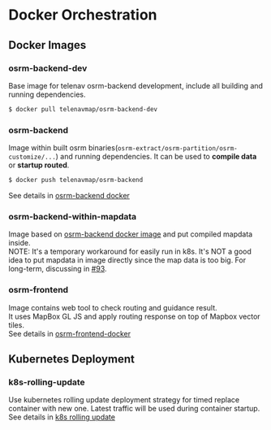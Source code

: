 # Docker Orchestration

## Docker Images 
### osrm-backend-dev
Base image for telenav osrm-backend development, include all building and running dependencies.     
```bash
$ docker pull telenavmap/osrm-backend-dev 
```

### osrm-backend
Image within built osrm binaries(`osrm-extract/osrm-partition/osrm-customize/...`) and running dependencies. It can be used to **compile data** or **startup routed**.      

```bash
$ docker push telenavmap/osrm-backend 
```

See details in [osrm-backend docker](./osrm-backend/)

### osrm-backend-within-mapdata
Image based on [osrm-backend docker image](#osrm-backend) and put compiled mapdata inside.          
NOTE: It's a temporary workaround for easily run in k8s. It's NOT a good idea to put mapdata in image directly since the map data is too big. For long-term, discussing in [#93](https://github.com/Telenav/osrm-backend/issues/93).      

### osrm-frontend
Image contains web tool to check routing and guidance result.  
It uses MapBox GL JS and apply routing response on top of Mapbox vector tiles.  
See details in [osrm-frontend-docker](./osrm-frontend-docker/README.md)

## Kubernetes Deployment
### k8s-rolling-update
Use kubernetes rolling update deployment strategy for timed replace container with new one. Latest traffic will be used during container startup.  
See details in [k8s rolling update](./k8s-rolling-update/)
